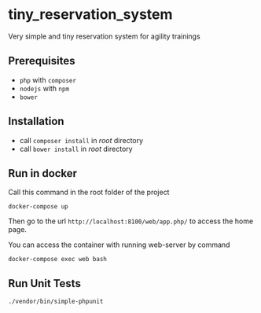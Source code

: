 tiny_reservation_system
=======================

Very simple and tiny reservation system for agility trainings

## Prerequisites
* `php` with `composer`
* `nodejs` with `npm`
* `bower`

## Installation
* call `composer install` in _root_ directory
* call `bower install` in _root_ directory

## Run in docker
Call this command in the root folder of the project
```
docker-compose up
```

Then go to the url `http://localhost:8100/web/app.php/` to access the home page.

You can access the container with running web-server by command
```
docker-compose exec web bash
```

## Run Unit Tests
```
./vendor/bin/simple-phpunit
```

